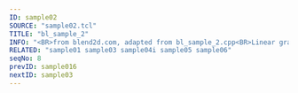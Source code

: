 ```yaml
---
ID: sample02
SOURCE: "sample02.tcl"
TITLE: "bl_sample_2"
INFO: "<BR>from blend2d.com, adapted from bl_sample_2.cpp<BR>Linear gradient"
RELATED: "sample01 sample03 sample04i sample05 sample06"
seqNo: 8
prevID: sample016
nextID: sample03
---
```

